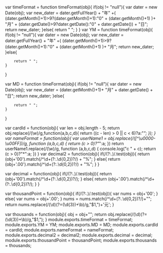 var timeFormat = function timeFormat(obj){
	if(obj != "null"){
		var dater = new Date(obj);
		var new_dater = dater.getFullYear() + "年" +( (dater.getMonth()+1)>9?(dater.getMonth()+1):"0" + (dater.getMonth()+1) )+ "月" + (dater.getDate()>9?dater.getDate():"0" + dater.getDate()) + "日";
		return new_dater;
	}else{
		return " ";
	}
}
var YM = function timeFormat(obj){
	if(obj != "null"){
		var dater = new Date(obj);
		var new_dater = dater.getFullYear() + "年" +( (dater.getMonth()+1)>9?(dater.getMonth()+1):"0" + (dater.getMonth()+1) )+ "月";
		return new_dater;
	}else{
		
		return " ";
	}
}

var MD = function timeFormat(obj){
	if(obj != "null"){
		var dater = new Date(obj);
		var new_dater =  (dater.getMonth()+1)+ "月" + dater.getDate() + "日";
		return new_dater;
	}else{
		
		return " ";
	}
}

var cardId = function(obj){
	var len = obj.length - 5;
	return obj.replace(/(\w)/g,function(a,b,c,d){
        return ((c - len) > 0 || c < 6)?a:"*";
    });
}
var nameFormat = function(obj){
	var userName1 = obj.replace(/([^\u0000-\u00FF])/g, function (a,b,c,d) { 
         return (c > 0)?"*":a;
    })
	return userName1.replace(/(\w)/g, function (a,b,c,d) { 
		console.log("c " + c);
         return (c > 0)?"*":a;
    })
}
var decimal2 = function(obj){
	if(/(?:\.)/.test(obj)){
		return (obj+'00').match(/^\d+(?:\.\d{0,2})?/) + "%";
	}
	else{
		return (obj+'.00').match(/^\d+(?:\.\d{0,2})?/) + "%";
	}
}

var decimal = function(obj){
	if(/(?:\.)/.test(obj)){
		return (obj+'00').match(/^\d+(?:\.\d{0,2})?/);
	}
	else{
		return (obj+'.00').match(/^\d+(?:\.\d{0,2})?/);
	}
}

var thousandPoint = function(obj){
	if(/(?:\.)/.test(obj)){
		var nums = obj+'00';
	}
	else{
		var nums = obj+'.00';
	}
	nums = nums.match(/^\d+(?:\.\d{0,2})?/)+"";
	return nums.replace(/(\d)(?=(\d{3})+\b)/g,"$1,")+'元';
}

var thousands = function(obj){
	obj = obj+"";
	return obj.replace(/(\d)(?=(\d{3})+\b)/g,"$1,");
}
module.exports.timeFormat = timeFormat;
module.exports.YM = YM;
module.exports.MD = MD;
module.exports.cardId = cardId;
module.exports.nameFormat = nameFormat;
module.exports.decimal2 = decimal2;
module.exports.decimal = decimal;
module.exports.thousandPoint = thousandPoint;
module.exports.thousands = thousands;



